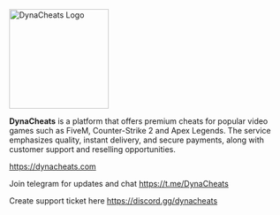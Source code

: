 <img src="https://avatars.githubusercontent.com/u/190411019?s=400&u=0dfd0a18f53fa60fdf381b6bfbd215cabcbeb1b9&v=4" alt="DynaCheats Logo" width="180" height="180">

**DynaCheats** is a platform that offers premium cheats for popular video games such as FiveM, Counter-Strike 2 and Apex Legends. The service emphasizes quality, instant delivery, and secure payments, along with customer support and reselling opportunities.

https://dynacheats.com

Join telegram for updates and chat https://t.me/DynaCheats

Create support ticket here https://discord.gg/dynacheats
